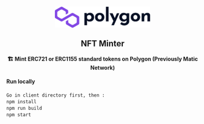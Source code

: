 <p align="center"><img src="client/public/logo.svg" align="center" width="250"></p>
<h2 align="center">NFT Minter</h2>

<p align="center"><b>🏗️ Mint ERC721 or ERC1155 standard tokens on Polygon (Previously Matic Network)</b></p>

#### Run locally

```bash
Go in client directory first, then :
npm install
npm run build
npm start
```
